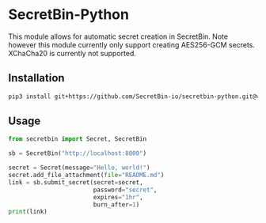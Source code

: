 # SecretBin-Python

This module allows for automatic secret creation in SecretBin. Note however this
module currently only support creating AES256-GCM secrets. XChaCha20 is
currently not supported.

## Installation

```bash
pip3 install git+https://github.com/SecretBin-io/secretbin-python.git@v2.1.1
```

## Usage

```python
from secretbin import Secret, SecretBin

sb = SecretBin("http://localhost:8000")

secret = Secret(message="Hello, world!")
secret.add_file_attachment(file="README.md")
link = sb.submit_secret(secret=secret,
                        password="secret",
                        expires="1hr",
                        burn_after=1)
print(link)
```
